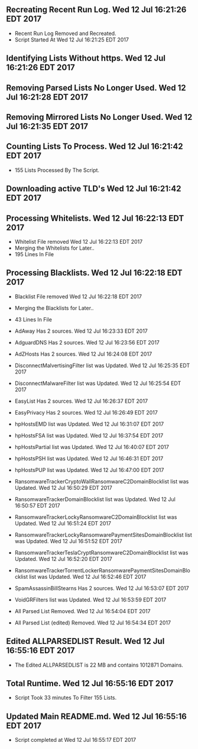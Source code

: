 ## Recreating Recent Run Log. Wed 12 Jul 16:21:26 EDT 2017
* Recent Run Log Removed and Recreated.
* Script Started At Wed 12 Jul 16:21:25 EDT 2017

## Identifying Lists Without https. Wed 12 Jul 16:21:26 EDT 2017
##  

## Removing Parsed Lists No Longer Used. Wed 12 Jul 16:21:28 EDT 2017

## Removing Mirrored Lists No Longer Used. Wed 12 Jul 16:21:35 EDT 2017

## Counting Lists To Process. Wed 12 Jul 16:21:42 EDT 2017
* 155 Lists Processed By The Script. 

## Downloading active TLD's Wed 12 Jul 16:21:42 EDT 2017



## Processing Whitelists. Wed 12 Jul 16:22:13 EDT 2017
* Whitelist File removed Wed 12 Jul 16:22:13 EDT 2017
* Merging the Whitelists for Later..
* 195 Lines In File

## Processing Blacklists. Wed 12 Jul 16:22:18 EDT 2017
* Blacklist File removed Wed 12 Jul 16:22:18 EDT 2017
* Merging the Blacklists for Later..
* 43 Lines In File


* AdAway Has 2 sources. Wed 12 Jul 16:23:33 EDT 2017
* AdguardDNS Has 2 sources. Wed 12 Jul 16:23:56 EDT 2017
* AdZHosts Has 2 sources. Wed 12 Jul 16:24:08 EDT 2017
* DisconnectMalvertisingFilter list was Updated. Wed 12 Jul 16:25:35 EDT 2017
* DisconnectMalwareFilter list was Updated. Wed 12 Jul 16:25:54 EDT 2017
* EasyList Has 2 sources. Wed 12 Jul 16:26:37 EDT 2017
* EasyPrivacy Has 2 sources. Wed 12 Jul 16:26:49 EDT 2017
* hpHostsEMD list was Updated. Wed 12 Jul 16:31:07 EDT 2017
* hpHostsFSA list was Updated. Wed 12 Jul 16:37:54 EDT 2017
* hpHostsPartial list was Updated. Wed 12 Jul 16:40:07 EDT 2017
* hpHostsPSH list was Updated. Wed 12 Jul 16:46:31 EDT 2017
* hpHostsPUP list was Updated. Wed 12 Jul 16:47:00 EDT 2017
* RansomwareTrackerCryptoWallRansomwareC2DomainBlocklist list was Updated. Wed 12 Jul 16:50:29 EDT 2017
* RansomwareTrackerDomainBlocklist list was Updated. Wed 12 Jul 16:50:57 EDT 2017
* RansomwareTrackerLockyRansomwareC2DomainBlocklist list was Updated. Wed 12 Jul 16:51:24 EDT 2017
* RansomwareTrackerLockyRansomwarePaymentSitesDomainBlocklist list was Updated. Wed 12 Jul 16:51:52 EDT 2017
* RansomwareTrackerTeslaCryptRansomwareC2DomainBlocklist list was Updated. Wed 12 Jul 16:52:20 EDT 2017
* RansomwareTrackerTorrentLockerRansomwarePaymentSitesDomainBlocklist list was Updated. Wed 12 Jul 16:52:46 EDT 2017
* SpamAssassinBillStearns Has 2 sources. Wed 12 Jul 16:53:07 EDT 2017
* VoidGRFilters list was Updated. Wed 12 Jul 16:53:59 EDT 2017

* All Parsed List Removed. Wed 12 Jul 16:54:04 EDT 2017
* All Parsed List (edited) Removed. Wed 12 Jul 16:54:34 EDT 2017

## Edited ALLPARSEDLIST Result. Wed 12 Jul 16:55:16 EDT 2017
* The Edited ALLPARSEDLIST is 22 MB and contains 	1012871 Domains.

## Total Runtime. Wed 12 Jul 16:55:16 EDT 2017
* Script Took 33 minutes To Filter 155 Lists.

## Updated Main README.md. Wed 12 Jul 16:55:16 EDT 2017

* Script completed at Wed 12 Jul 16:55:17 EDT 2017


